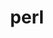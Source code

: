 ---
title: "perl"
layout: cache
categories: [package, develop-2024-11-10]
meta: {"versions": ["5.40.0"], "compilers": ["apple-clang@=15.0.0", "cce@=15.0.1", "gcc@=10.2.1", "gcc@=11.1.0", "gcc@=11.4.0", "gcc@=12.3.0", "gcc@=12.4.0", "gcc@=13.2.0", "gcc@=7.3.1", "gcc@=7.5.0", "gcc@=9.4.0", "oneapi@=2024.1.0", "oneapi@=2024.2.1"], "oss": ["amzn2", "centos7", "rhel8", "ubuntu18.04", "ubuntu20.04", "ubuntu22.04", "ubuntu24.04", "ventura"], "platforms": ["darwin", "linux"], "targets": ["aarch64", "neoverse_n1", "neoverse_v1", "neoverse_v2", "ppc64le", "x86_64_v3", "x86_64_v4", "zen4"], "stacks": ["aws-isc", "aws-isc-aarch64", "aws-pcluster-neoverse_v1", "aws-pcluster-x86_64_v4", "build_systems", "data-vis-sdk", "developer-tools-darwin", "developer-tools-manylinux2014", "e4s", "e4s-cray-rhel", "e4s-neoverse-v2", "e4s-neoverse_v1", "e4s-oneapi", "e4s-power", "e4s-rocm-external", "ml-darwin-aarch64-mps", "ml-linux-aarch64-cpu", "ml-linux-aarch64-cuda", "ml-linux-x86_64-cpu", "ml-linux-x86_64-cuda", "ml-linux-x86_64-rocm", "radiuss", "radiuss-aws", "radiuss-aws-aarch64", "root", "tutorial"], "num_specs": 33, "num_specs_by_stack": {"root": 33, "ml-darwin-aarch64-mps": 1, "developer-tools-darwin": 1, "radiuss-aws-aarch64": 4, "aws-isc-aarch64": 2, "aws-pcluster-neoverse_v1": 2, "aws-pcluster-x86_64_v4": 4, "radiuss-aws": 2, "aws-isc": 1, "developer-tools-manylinux2014": 1, "e4s-cray-rhel": 2, "build_systems": 1, "radiuss": 2, "e4s-power": 2, "data-vis-sdk": 2, "e4s-neoverse_v1": 2, "e4s-neoverse-v2": 2, "e4s-rocm-external": 1, "tutorial": 2, "e4s": 2, "e4s-oneapi": 2, "ml-linux-aarch64-cpu": 1, "ml-linux-aarch64-cuda": 1, "ml-linux-x86_64-cuda": 1, "ml-linux-x86_64-rocm": 1, "ml-linux-x86_64-cpu": 1}}
spec_details: [{"hash": "eau6i7hb6bgzoj7vo7nlkkh7ktgrtiao", "compiler": "apple-clang@=15.0.0", "versions": ["5.40.0"], "os": "ventura", "platform": "darwin", "target": "aarch64", "variants": ["build_system=generic", "+cpanm", "+opcode", "+open", "+shared", "+threads"], "stacks": ["root", "ml-darwin-aarch64-mps", "developer-tools-darwin"], "size": "-", "tarball": "https://binaries.spack.io/develop-2024-11-10/build_cache/darwin-ventura-aarch64/apple-clang-15.0.0/perl-5.40.0/darwin-ventura-aarch64-apple-clang-15.0.0-perl-5.40.0-eau6i7hb6bgzoj7vo7nlkkh7ktgrtiao.spack"}, {"hash": "raoqwejxogfctypbptzzarlu4rh6yrlx", "compiler": "gcc@=7.3.1", "versions": ["5.40.0"], "os": "amzn2", "platform": "linux", "target": "aarch64", "variants": ["build_system=generic", "+cpanm", "+opcode", "+open", "+shared", "+threads"], "stacks": ["radiuss-aws-aarch64", "aws-isc-aarch64", "root"], "size": "-", "tarball": "https://binaries.spack.io/develop-2024-11-10/build_cache/linux-amzn2-aarch64/gcc-7.3.1/perl-5.40.0/linux-amzn2-aarch64-gcc-7.3.1-perl-5.40.0-raoqwejxogfctypbptzzarlu4rh6yrlx.spack"}, {"hash": "zssj4sot2pbdfvlll3u3mglllokgxhjq", "compiler": "gcc@=7.3.1", "versions": ["5.40.0"], "os": "amzn2", "platform": "linux", "target": "aarch64", "variants": ["build_system=generic", "+cpanm", "+opcode", "+open", "+shared", "+threads"], "stacks": ["radiuss-aws-aarch64", "root"], "size": "-", "tarball": "https://binaries.spack.io/develop-2024-11-10/build_cache/linux-amzn2-aarch64/gcc-7.3.1/perl-5.40.0/linux-amzn2-aarch64-gcc-7.3.1-perl-5.40.0-zssj4sot2pbdfvlll3u3mglllokgxhjq.spack"}, {"hash": "gz36aa75zoafppfwrsyx4dcas2an6bh4", "compiler": "gcc@=12.4.0", "versions": ["5.40.0"], "os": "amzn2", "platform": "linux", "target": "neoverse_n1", "variants": ["build_system=generic", "+cpanm", "+opcode", "+open", "+shared", "+threads"], "stacks": ["aws-pcluster-neoverse_v1", "root"], "size": "-", "tarball": "https://binaries.spack.io/develop-2024-11-10/build_cache/linux-amzn2-neoverse_n1/gcc-12.4.0/perl-5.40.0/linux-amzn2-neoverse_n1-gcc-12.4.0-perl-5.40.0-gz36aa75zoafppfwrsyx4dcas2an6bh4.spack"}, {"hash": "im3mcp2fopue2sbr3u5542d3ceyytkls", "compiler": "gcc@=7.3.1", "versions": ["5.40.0"], "os": "amzn2", "platform": "linux", "target": "neoverse_n1", "variants": ["build_system=generic", "+cpanm", "+opcode", "+open", "+shared", "+threads"], "stacks": ["radiuss-aws-aarch64", "aws-isc-aarch64", "root"], "size": "-", "tarball": "https://binaries.spack.io/develop-2024-11-10/build_cache/linux-amzn2-neoverse_n1/gcc-7.3.1/perl-5.40.0/linux-amzn2-neoverse_n1-gcc-7.3.1-perl-5.40.0-im3mcp2fopue2sbr3u5542d3ceyytkls.spack"}, {"hash": "c3g3zb5jq52wsr55kayrv54ekpto5gob", "compiler": "gcc@=7.3.1", "versions": ["5.40.0"], "os": "amzn2", "platform": "linux", "target": "neoverse_n1", "variants": ["build_system=generic", "+cpanm", "+opcode", "+open", "+shared", "+threads"], "stacks": ["radiuss-aws-aarch64", "root"], "size": "-", "tarball": "https://binaries.spack.io/develop-2024-11-10/build_cache/linux-amzn2-neoverse_n1/gcc-7.3.1/perl-5.40.0/linux-amzn2-neoverse_n1-gcc-7.3.1-perl-5.40.0-c3g3zb5jq52wsr55kayrv54ekpto5gob.spack"}, {"hash": "eew5vmaft4gan2pgdqibgshwxwpktibq", "compiler": "gcc@=12.4.0", "versions": ["5.40.0"], "os": "amzn2", "platform": "linux", "target": "neoverse_v1", "variants": ["build_system=generic", "+cpanm", "+opcode", "+open", "+shared", "+threads"], "stacks": ["aws-pcluster-neoverse_v1", "root"], "size": "-", "tarball": "https://binaries.spack.io/develop-2024-11-10/build_cache/linux-amzn2-neoverse_v1/gcc-12.4.0/perl-5.40.0/linux-amzn2-neoverse_v1-gcc-12.4.0-perl-5.40.0-eew5vmaft4gan2pgdqibgshwxwpktibq.spack"}, {"hash": "u3i7v54w5afp6qa22a4yc5tvah2ppdo2", "compiler": "gcc@=12.4.0", "versions": ["5.40.0"], "os": "amzn2", "platform": "linux", "target": "x86_64_v3", "variants": ["build_system=generic", "+cpanm", "+opcode", "+open", "+shared", "+threads"], "stacks": ["root", "aws-pcluster-x86_64_v4"], "size": "-", "tarball": "https://binaries.spack.io/develop-2024-11-10/build_cache/linux-amzn2-x86_64_v3/gcc-12.4.0/perl-5.40.0/linux-amzn2-x86_64_v3-gcc-12.4.0-perl-5.40.0-u3i7v54w5afp6qa22a4yc5tvah2ppdo2.spack"}, {"hash": "nvtvxt62tm6khyikvbqkey2f4avezbxq", "compiler": "gcc@=7.3.1", "versions": ["5.40.0"], "os": "amzn2", "platform": "linux", "target": "x86_64_v3", "variants": ["build_system=generic", "+cpanm", "+opcode", "+open", "+shared", "+threads"], "stacks": ["root", "radiuss-aws", "aws-isc"], "size": "-", "tarball": "https://binaries.spack.io/develop-2024-11-10/build_cache/linux-amzn2-x86_64_v3/gcc-7.3.1/perl-5.40.0/linux-amzn2-x86_64_v3-gcc-7.3.1-perl-5.40.0-nvtvxt62tm6khyikvbqkey2f4avezbxq.spack"}, {"hash": "hogs54jtirkesjbbeijnho6q5rv7gtpi", "compiler": "gcc@=7.3.1", "versions": ["5.40.0"], "os": "amzn2", "platform": "linux", "target": "x86_64_v3", "variants": ["build_system=generic", "+cpanm", "+opcode", "+open", "+shared", "+threads"], "stacks": ["root", "radiuss-aws"], "size": "-", "tarball": "https://binaries.spack.io/develop-2024-11-10/build_cache/linux-amzn2-x86_64_v3/gcc-7.3.1/perl-5.40.0/linux-amzn2-x86_64_v3-gcc-7.3.1-perl-5.40.0-hogs54jtirkesjbbeijnho6q5rv7gtpi.spack"}, {"hash": "khgrgc33tjspfwsphs3773vokra3zwqt", "compiler": "oneapi@=2024.1.0", "versions": ["5.40.0"], "os": "amzn2", "platform": "linux", "target": "x86_64_v3", "variants": ["build_system=generic", "+cpanm", "+opcode", "+open", "+shared", "+threads"], "stacks": ["root", "aws-pcluster-x86_64_v4"], "size": "-", "tarball": "https://binaries.spack.io/develop-2024-11-10/build_cache/linux-amzn2-x86_64_v3/oneapi-2024.1.0/perl-5.40.0/linux-amzn2-x86_64_v3-oneapi-2024.1.0-perl-5.40.0-khgrgc33tjspfwsphs3773vokra3zwqt.spack"}, {"hash": "the2jmlxu2arfg3frcdga6tdvqr463lo", "compiler": "gcc@=12.4.0", "versions": ["5.40.0"], "os": "amzn2", "platform": "linux", "target": "x86_64_v4", "variants": ["build_system=generic", "+cpanm", "+opcode", "+open", "+shared", "+threads"], "stacks": ["root", "aws-pcluster-x86_64_v4"], "size": "-", "tarball": "https://binaries.spack.io/develop-2024-11-10/build_cache/linux-amzn2-x86_64_v4/gcc-12.4.0/perl-5.40.0/linux-amzn2-x86_64_v4-gcc-12.4.0-perl-5.40.0-the2jmlxu2arfg3frcdga6tdvqr463lo.spack"}, {"hash": "ixwf6zcm5dxwfdha5gpewrhzs2yvhwj6", "compiler": "oneapi@=2024.1.0", "versions": ["5.40.0"], "os": "amzn2", "platform": "linux", "target": "x86_64_v4", "variants": ["build_system=generic", "+cpanm", "+opcode", "+open", "+shared", "+threads"], "stacks": ["root", "aws-pcluster-x86_64_v4"], "size": "-", "tarball": "https://binaries.spack.io/develop-2024-11-10/build_cache/linux-amzn2-x86_64_v4/oneapi-2024.1.0/perl-5.40.0/linux-amzn2-x86_64_v4-oneapi-2024.1.0-perl-5.40.0-ixwf6zcm5dxwfdha5gpewrhzs2yvhwj6.spack"}, {"hash": "cznthvrecpjllyyx3dagchkcqpwooivw", "compiler": "gcc@=10.2.1", "versions": ["5.40.0"], "os": "centos7", "platform": "linux", "target": "x86_64_v3", "variants": ["build_system=generic", "+cpanm", "+opcode", "+open", "+shared", "+threads"], "stacks": ["root", "developer-tools-manylinux2014"], "size": "-", "tarball": "https://binaries.spack.io/develop-2024-11-10/build_cache/linux-centos7-x86_64_v3/gcc-10.2.1/perl-5.40.0/linux-centos7-x86_64_v3-gcc-10.2.1-perl-5.40.0-cznthvrecpjllyyx3dagchkcqpwooivw.spack"}, {"hash": "vg7mf6xxzfkar224ntscedrugk7wjzgr", "compiler": "cce@=15.0.1", "versions": ["5.40.0"], "os": "rhel8", "platform": "linux", "target": "zen4", "variants": ["build_system=generic", "+cpanm", "+opcode", "+open", "+shared", "+threads"], "stacks": ["root", "e4s-cray-rhel"], "size": "-", "tarball": "https://binaries.spack.io/develop-2024-11-10/build_cache/linux-rhel8-zen4/cce-15.0.1/perl-5.40.0/linux-rhel8-zen4-cce-15.0.1-perl-5.40.0-vg7mf6xxzfkar224ntscedrugk7wjzgr.spack"}, {"hash": "rftqbg6icjngkursulxq7ymalk6d5mw4", "compiler": "cce@=15.0.1", "versions": ["5.40.0"], "os": "rhel8", "platform": "linux", "target": "zen4", "variants": ["build_system=generic", "+cpanm", "+opcode", "+open", "+shared", "+threads"], "stacks": ["root", "e4s-cray-rhel"], "size": "-", "tarball": "https://binaries.spack.io/develop-2024-11-10/build_cache/linux-rhel8-zen4/cce-15.0.1/perl-5.40.0/linux-rhel8-zen4-cce-15.0.1-perl-5.40.0-rftqbg6icjngkursulxq7ymalk6d5mw4.spack"}, {"hash": "uf3kcbe4bssfqspq6hybsi4hlxp6sfgp", "compiler": "gcc@=7.5.0", "versions": ["5.40.0"], "os": "ubuntu18.04", "platform": "linux", "target": "x86_64_v3", "variants": ["build_system=generic", "+cpanm", "+opcode", "+open", "+shared", "+threads"], "stacks": ["root", "build_systems", "radiuss"], "size": "-", "tarball": "https://binaries.spack.io/develop-2024-11-10/build_cache/linux-ubuntu18.04-x86_64_v3/gcc-7.5.0/perl-5.40.0/linux-ubuntu18.04-x86_64_v3-gcc-7.5.0-perl-5.40.0-uf3kcbe4bssfqspq6hybsi4hlxp6sfgp.spack"}, {"hash": "jfwwxns5377sg6rr7stnxqpg6fl34ynn", "compiler": "gcc@=7.5.0", "versions": ["5.40.0"], "os": "ubuntu18.04", "platform": "linux", "target": "x86_64_v3", "variants": ["build_system=generic", "+cpanm", "+opcode", "+open", "+shared", "+threads"], "stacks": ["root", "radiuss"], "size": "-", "tarball": "https://binaries.spack.io/develop-2024-11-10/build_cache/linux-ubuntu18.04-x86_64_v3/gcc-7.5.0/perl-5.40.0/linux-ubuntu18.04-x86_64_v3-gcc-7.5.0-perl-5.40.0-jfwwxns5377sg6rr7stnxqpg6fl34ynn.spack"}, {"hash": "aeluyuez33vr5lqwjq7e2zg5yetlvnqo", "compiler": "gcc@=9.4.0", "versions": ["5.40.0"], "os": "ubuntu20.04", "platform": "linux", "target": "ppc64le", "variants": ["build_system=generic", "+cpanm", "+opcode", "+open", "+shared", "+threads"], "stacks": ["root", "e4s-power"], "size": "-", "tarball": "https://binaries.spack.io/develop-2024-11-10/build_cache/linux-ubuntu20.04-ppc64le/gcc-9.4.0/perl-5.40.0/linux-ubuntu20.04-ppc64le-gcc-9.4.0-perl-5.40.0-aeluyuez33vr5lqwjq7e2zg5yetlvnqo.spack"}, {"hash": "xagj3z5w5z2n6hxwsm37buy7yluk5vg7", "compiler": "gcc@=9.4.0", "versions": ["5.40.0"], "os": "ubuntu20.04", "platform": "linux", "target": "ppc64le", "variants": ["build_system=generic", "+cpanm", "+opcode", "+open", "+shared", "+threads"], "stacks": ["root", "e4s-power"], "size": "-", "tarball": "https://binaries.spack.io/develop-2024-11-10/build_cache/linux-ubuntu20.04-ppc64le/gcc-9.4.0/perl-5.40.0/linux-ubuntu20.04-ppc64le-gcc-9.4.0-perl-5.40.0-xagj3z5w5z2n6hxwsm37buy7yluk5vg7.spack"}, {"hash": "zvrezggm5tmerorqy4n7xnxwpp7zfglc", "compiler": "gcc@=11.1.0", "versions": ["5.40.0"], "os": "ubuntu20.04", "platform": "linux", "target": "x86_64_v3", "variants": ["build_system=generic", "+cpanm", "+opcode", "+open", "+shared", "+threads"], "stacks": ["data-vis-sdk", "root"], "size": "-", "tarball": "https://binaries.spack.io/develop-2024-11-10/build_cache/linux-ubuntu20.04-x86_64_v3/gcc-11.1.0/perl-5.40.0/linux-ubuntu20.04-x86_64_v3-gcc-11.1.0-perl-5.40.0-zvrezggm5tmerorqy4n7xnxwpp7zfglc.spack"}, {"hash": "sitsm2p7dbud5utshnjol7bb3yv22if4", "compiler": "gcc@=11.1.0", "versions": ["5.40.0"], "os": "ubuntu20.04", "platform": "linux", "target": "x86_64_v3", "variants": ["build_system=generic", "+cpanm", "+opcode", "+open", "+shared", "+threads"], "stacks": ["data-vis-sdk", "root"], "size": "-", "tarball": "https://binaries.spack.io/develop-2024-11-10/build_cache/linux-ubuntu20.04-x86_64_v3/gcc-11.1.0/perl-5.40.0/linux-ubuntu20.04-x86_64_v3-gcc-11.1.0-perl-5.40.0-sitsm2p7dbud5utshnjol7bb3yv22if4.spack"}, {"hash": "spewdlaxzrws3qso4bc6o4spnt4vyxtw", "compiler": "gcc@=11.4.0", "versions": ["5.40.0"], "os": "ubuntu22.04", "platform": "linux", "target": "neoverse_v1", "variants": ["build_system=generic", "+cpanm", "+opcode", "+open", "+shared", "+threads"], "stacks": ["root", "e4s-neoverse_v1"], "size": "-", "tarball": "https://binaries.spack.io/develop-2024-11-10/build_cache/linux-ubuntu22.04-neoverse_v1/gcc-11.4.0/perl-5.40.0/linux-ubuntu22.04-neoverse_v1-gcc-11.4.0-perl-5.40.0-spewdlaxzrws3qso4bc6o4spnt4vyxtw.spack"}, {"hash": "zg25ulho3u4yptdworjosysrbi6vrtcq", "compiler": "gcc@=11.4.0", "versions": ["5.40.0"], "os": "ubuntu22.04", "platform": "linux", "target": "neoverse_v1", "variants": ["build_system=generic", "+cpanm", "+opcode", "+open", "+shared", "+threads"], "stacks": ["root", "e4s-neoverse_v1"], "size": "-", "tarball": "https://binaries.spack.io/develop-2024-11-10/build_cache/linux-ubuntu22.04-neoverse_v1/gcc-11.4.0/perl-5.40.0/linux-ubuntu22.04-neoverse_v1-gcc-11.4.0-perl-5.40.0-zg25ulho3u4yptdworjosysrbi6vrtcq.spack"}, {"hash": "q35d44mioxwrgh2mmogbz35sltg77duw", "compiler": "gcc@=11.4.0", "versions": ["5.40.0"], "os": "ubuntu22.04", "platform": "linux", "target": "neoverse_v2", "variants": ["build_system=generic", "+cpanm", "+opcode", "+open", "+shared", "+threads"], "stacks": ["root", "e4s-neoverse-v2"], "size": "-", "tarball": "https://binaries.spack.io/develop-2024-11-10/build_cache/linux-ubuntu22.04-neoverse_v2/gcc-11.4.0/perl-5.40.0/linux-ubuntu22.04-neoverse_v2-gcc-11.4.0-perl-5.40.0-q35d44mioxwrgh2mmogbz35sltg77duw.spack"}, {"hash": "uqcsezdjzvnos322pbteu4we2qaeyktd", "compiler": "gcc@=11.4.0", "versions": ["5.40.0"], "os": "ubuntu22.04", "platform": "linux", "target": "neoverse_v2", "variants": ["build_system=generic", "+cpanm", "+opcode", "+open", "+shared", "+threads"], "stacks": ["root", "e4s-neoverse-v2"], "size": "-", "tarball": "https://binaries.spack.io/develop-2024-11-10/build_cache/linux-ubuntu22.04-neoverse_v2/gcc-11.4.0/perl-5.40.0/linux-ubuntu22.04-neoverse_v2-gcc-11.4.0-perl-5.40.0-uqcsezdjzvnos322pbteu4we2qaeyktd.spack"}, {"hash": "cwpt5ec6gcal6ftcrrxcecnt74fdjfhi", "compiler": "gcc@=11.4.0", "versions": ["5.40.0"], "os": "ubuntu22.04", "platform": "linux", "target": "x86_64_v3", "variants": ["build_system=generic", "+cpanm", "+opcode", "+open", "+shared", "+threads"], "stacks": ["root", "e4s-rocm-external", "tutorial", "e4s"], "size": "-", "tarball": "https://binaries.spack.io/develop-2024-11-10/build_cache/linux-ubuntu22.04-x86_64_v3/gcc-11.4.0/perl-5.40.0/linux-ubuntu22.04-x86_64_v3-gcc-11.4.0-perl-5.40.0-cwpt5ec6gcal6ftcrrxcecnt74fdjfhi.spack"}, {"hash": "5j247rilnugiyjnjmtwbtpdmlzmmnlzc", "compiler": "gcc@=11.4.0", "versions": ["5.40.0"], "os": "ubuntu22.04", "platform": "linux", "target": "x86_64_v3", "variants": ["build_system=generic", "+cpanm", "+opcode", "+open", "+shared", "+threads"], "stacks": ["root", "e4s"], "size": "-", "tarball": "https://binaries.spack.io/develop-2024-11-10/build_cache/linux-ubuntu22.04-x86_64_v3/gcc-11.4.0/perl-5.40.0/linux-ubuntu22.04-x86_64_v3-gcc-11.4.0-perl-5.40.0-5j247rilnugiyjnjmtwbtpdmlzmmnlzc.spack"}, {"hash": "hkunkm3vzk2ce5vu6t7wyxi4zghkflxj", "compiler": "oneapi@=2024.2.1", "versions": ["5.40.0"], "os": "ubuntu22.04", "platform": "linux", "target": "x86_64_v3", "variants": ["build_system=generic", "+cpanm", "+opcode", "+open", "+shared", "+threads"], "stacks": ["root", "e4s-oneapi"], "size": "-", "tarball": "https://binaries.spack.io/develop-2024-11-10/build_cache/linux-ubuntu22.04-x86_64_v3/oneapi-2024.2.1/perl-5.40.0/linux-ubuntu22.04-x86_64_v3-oneapi-2024.2.1-perl-5.40.0-hkunkm3vzk2ce5vu6t7wyxi4zghkflxj.spack"}, {"hash": "yh25klvfp66je3oiobikmni337no2twz", "compiler": "oneapi@=2024.2.1", "versions": ["5.40.0"], "os": "ubuntu22.04", "platform": "linux", "target": "x86_64_v3", "variants": ["build_system=generic", "+cpanm", "+opcode", "+open", "+shared", "+threads"], "stacks": ["root", "e4s-oneapi"], "size": "-", "tarball": "https://binaries.spack.io/develop-2024-11-10/build_cache/linux-ubuntu22.04-x86_64_v3/oneapi-2024.2.1/perl-5.40.0/linux-ubuntu22.04-x86_64_v3-oneapi-2024.2.1-perl-5.40.0-yh25klvfp66je3oiobikmni337no2twz.spack"}, {"hash": "tt4vkz363spwljfu4mvpr4sd6eu2ibyv", "compiler": "gcc@=12.3.0", "versions": ["5.40.0"], "os": "ubuntu22.04", "platform": "linux", "target": "x86_64_v3", "variants": ["build_system=generic", "+cpanm", "+opcode", "+open", "+shared", "+threads"], "stacks": ["root", "tutorial"], "size": "-", "tarball": "https://binaries.spack.io/develop-2024-11-10/build_cache/linux-ubuntu22.04-x86_64_v3/gcc-12.3.0/perl-5.40.0/linux-ubuntu22.04-x86_64_v3-gcc-12.3.0-perl-5.40.0-tt4vkz363spwljfu4mvpr4sd6eu2ibyv.spack"}, {"hash": "xdbqwvrdes5kmll6xne4k453x2arqenq", "compiler": "gcc@=13.2.0", "versions": ["5.40.0"], "os": "ubuntu24.04", "platform": "linux", "target": "aarch64", "variants": ["build_system=generic", "+cpanm", "+opcode", "+open", "+shared", "+threads"], "stacks": ["root", "ml-linux-aarch64-cpu", "ml-linux-aarch64-cuda"], "size": "-", "tarball": "https://binaries.spack.io/develop-2024-11-10/build_cache/linux-ubuntu24.04-aarch64/gcc-13.2.0/perl-5.40.0/linux-ubuntu24.04-aarch64-gcc-13.2.0-perl-5.40.0-xdbqwvrdes5kmll6xne4k453x2arqenq.spack"}, {"hash": "5m3ugkqcrvejexaxknbyl5d2kycxwswi", "compiler": "gcc@=13.2.0", "versions": ["5.40.0"], "os": "ubuntu24.04", "platform": "linux", "target": "x86_64_v3", "variants": ["build_system=generic", "+cpanm", "+opcode", "+open", "+shared", "+threads"], "stacks": ["root", "ml-linux-x86_64-cuda", "ml-linux-x86_64-rocm", "ml-linux-x86_64-cpu"], "size": "-", "tarball": "https://binaries.spack.io/develop-2024-11-10/build_cache/linux-ubuntu24.04-x86_64_v3/gcc-13.2.0/perl-5.40.0/linux-ubuntu24.04-x86_64_v3-gcc-13.2.0-perl-5.40.0-5m3ugkqcrvejexaxknbyl5d2kycxwswi.spack"}]
---